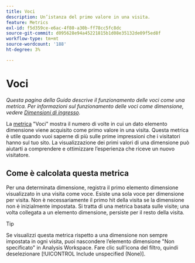 ```yaml
---
title: Voci
description: Un’istanza del primo valore in una visita.
feature: Metrics
exl-id: f5d359ce-e6ac-4f80-a30b-ff78cc5fc8dc
source-git-commit: d095628e94a45221815b1d08e35132de09f5ed8f
workflow-type: tm+mt
source-wordcount: '188'
ht-degree: 3%

---
```


# Voci

*Questa pagina della Guida descrive il funzionamento delle voci come una metrica. Per informazioni sul funzionamento delle voci come dimensione, vedere [Dimensioni di ingresso](../dimensions/entry-dimensions.md).*

La [metrica](overview.md) &quot;Voci&quot; mostra il numero di volte in cui un dato elemento dimensione viene acquisito come primo valore in una visita. Questa metrica è utile quando vuoi saperne di più sulle prime impressioni che i visitatori hanno sul tuo sito. La visualizzazione dei primi valori di una dimensione può aiutarti a comprendere e ottimizzare l’esperienza che riceve un nuovo visitatore.

## Come è calcolata questa metrica

Per una determinata dimensione, registra il primo elemento dimensione visualizzato in una visita come voce. Esiste una sola voce per dimensione per visita. Non è necessariamente il primo hit della visita se la dimensione non è inizialmente impostata. Si tratta di una metrica basata sulle visite; una volta collegata a un elemento dimensione, persiste per il resto della visita.

>[!TIP]
>
>Se visualizzi questa metrica rispetto a una dimensione non sempre impostata in ogni visita, puoi nascondere l’elemento dimensione &quot;Non specificato&quot; in Analysis Workspace. Fare clic sull&#39;icona del filtro, quindi deselezionare [!UICONTROL Include unspecified (None)].
